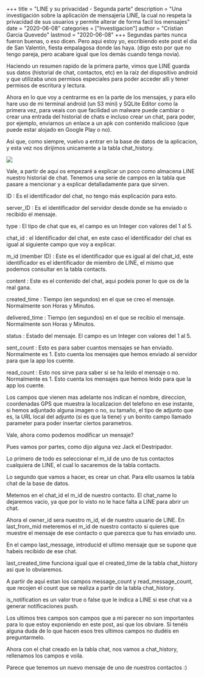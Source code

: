 +++
title = "LINE y su privacidad - Segunda parte"
description = "Una investigación sobre la aplicación de mensajeria LINE, la cual no respeta la privacidad de sus usuarios y permite alterar de forma facil los mensajes"
date = "2020-06-08"
categories = ["Investigacion"]
author = "Cristian Garcia Quevedo"
lastmod = "2020-06-08"
+++
Segundas partes nunca fueron buenas, o eso dicen. Pero aqui estoy yo, escribiendo este post el dia de San Valentin, fiesta empalagosa donde las haya. (digo esto por que no tengo pareja, pero acabare igual que los demás cuando tenga novia).

Haciendo un resumen rapido de la primera parte, vimos que LINE guarda sus datos (historial de chat, contactos, etc) en la raíz del dispositivo android y que utilizaba unos permisos especiales para poder acceder alli y tener permisos de escritura y lectura.

Ahora en lo que voy a centrarme es en la parte de los mensajes, y para ello hare uso de mi terminal android (un S3 mini) y SQLite Editor como la primera vez, para veais con que facilidad un malware puede cambiar o crear una entrada del historial de chats e incluso crear un chat, para poder, por ejemplo, enviarnos un enlace a un apk con contenido malicioso (que puede estar alojado en Google Play o no).

Asi que, como siempre, vuelvo a entrar en la base de datos de la aplicacion, y esta vez nos dirijimos unicamente a la tabla chat_history.

![](/cap6.png)

Vale, a partir de aquí os empezaré a explicar un poco como almacena LINE nuestro historial de chat. Tenemos una serie de campos en la tabla que pasare a mencionar y a explicar detalladamente para que sirven.

ID : Es el identificador del chat, no tengo más explicación para esto.

server_ID : Es el identificador del servidor desde donde se ha enviado o recibido el mensaje.

type : El tipo de chat que es, el campo es un Integer con valores del 1 al 5.

chat_id : el Identificador del chat, en este caso el identificador del chat es igual al siguiente campo que voy a explicar.

m_id (member ID) : Este es el identificador que es igual al del chat_id, este identificador es el identificador de miembro de LINE, el mismo que podemos consultar en la tabla contacts.

content : Este es el contenido del chat, aqui podeis poner lo que os de la real gana.

created_time : Tiempo (en segundos) en el que se creo el mensaje. Normalmente son Horas y Minutos.

delivered_time : Tiempo (en segundos) en el que se recibio el mensaje. Normalmente son Horas y Minutos.

status : Estado del mensaje. El campo es un Integer con valores del 1 al 5.

sent_count : Esto es para saber cuantos mensajes se han enviado. Normalmente es 1. Esto cuenta los mensajes que hemos enviado al servidor para que la app los cuente.

read_count : Esto nos sirve para saber si se ha leido el mensaje o no. Normalmente es 1. Esto cuenta los mensajes que hemos leido para que la app los cuente.

Los campos que vienen mas adelante nos indican el nombre, direccion, coordenadas GPS que muestra la localizacion del telefono en ese instante, si hemos adjuntado alguna imagen o no, su tamaño, el tipo de adjunto que es, la URL local del adjunto (si es que la tiene) y un bonito campo llamado parameter para poder insertar ciertos parametros.

Vale, ahora como podemos modificar un mensaje?

Pues vamos por partes, como dijo alguna vez Jack el Destripador.

Lo primero de todo es seleccionar el m_id de uno de tus contactos cualquiera de LINE, el cual lo sacaremos de la tabla contacts.

Lo segundo que vamos a hacer, es crear un chat. Para ello usamos la tabla chat de la base de datos.

Metemos en el chat_id el m_id de nuestro contacto. El chat_name lo dejaremos vacio, ya que por lo visto no le hace falta a LINE para abrir un chat.

Ahora el owner_id sera nuestro m_id, el de nuestro usuario de LINE. En last_from_mid meteremos el m_id de nuestro contacto si quieres que muestre el mensaje de ese contacto o que parezca que tu has enviado uno.

En el campo last_message, introducid el ultimo mensaje que se supone que habeis recibido de ese chat.

last_created_time funciona igual que el created_time de la tabla chat_history asi que lo obviaremos.

A partir de aqui estan los campos message_count y read_message_count, que recojen el count que se realiza a partir de la tabla chat_history.

is_notification es un valor true o false que le indica a LINE si ese chat va a generar notificaciones push.

Los ultimos tres campos son campos que a mi parecer no son importantes para lo que estoy exponiendo en este post, asi que los obviare. Si tenéis alguna duda de lo que hacen esos tres ultimos campos no dudéis en preguntarmelo.

Ahora con el chat creado en la tabla chat, nos vamos a chat_history, rellenamos los campos e voila.

Parece que tenemos un nuevo mensaje de uno de nuestros contactos :)
